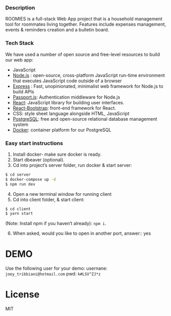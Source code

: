 ### Description

ROOMIES is a full-stack Web App project that is a household management tool for roommates living together. Features include expenses management, events & reminders creation and a bulletin board. 

### Tech Stack
We have used a number of open source and free-level resources to build our web app:
* JavaScript
* [Node.js] : open-source, cross-platform JavaScript run-time environment that executes JavaScript code outside of a browser
*  [Express] : Fast, unopinionated, minimalist web framework for Node.js to build APIs
* [Passport.js]: Authentication middleware for Node.js
* [React]: JavaScript library for building user interfaces.
* [React-Bootstrap]: front-end framework for React.
* CSS: style sheet language alongside HTML, JavaScript
* [PostgreSQL]: free and open-source relational database management system
* [Docker]: container platform for our PostgreSQL

### Easy start instructions

1. Install docker- make sure docker is ready.
2. Start dbeaver (optional).
3. Cd into project’s server folder, run docker & start server:
```sh
$ cd server
$ docker-compose up -d
$ npm run dev
```
4. Open a new terminal window for running client
5. Cd into client folder, & start client:
```sh
$ cd client
$ yarn start
```
(Note: Install npm if you haven’t already): `npm i`.

6. When asked, would you like to open in another port, answer:: yes

# DEMO
Use the following user for your demo:
usernane: `joey_tribbiani@hotmail.com`
pwd:    `k#LSV^ZJ*z`

# License
MIT

[Express]: <http://expressjs.com>
[Node.js]: <https://nodejs.org/en/>
[Passport.js]: <www.passportjs.org/>
[PostgreSQL]: <https://www.postgresql.org/>
[React]: <https://reactjs.org/>
[React-Bootstrap]: <https://react-bootstrap.github.io/>
[Docker]: <https://www.docker.com/>

